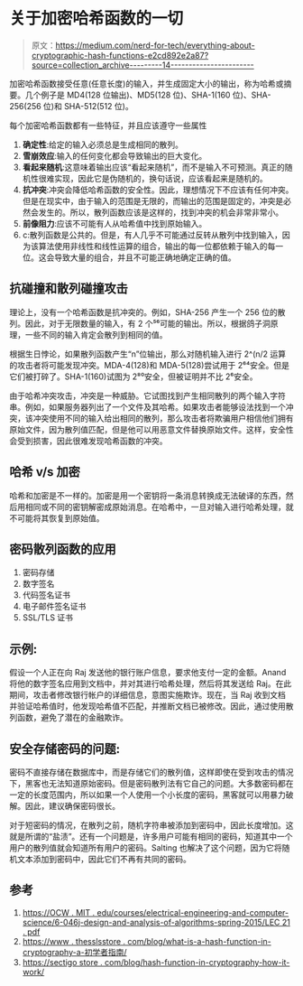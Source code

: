 # 关于加密哈希函数的一切

> 原文：<https://medium.com/nerd-for-tech/everything-about-cryptographic-hash-functions-e2cd892e2a87?source=collection_archive---------14----------------------->

加密哈希函数接受任意(任意长度)的输入，并生成固定大小的输出，称为哈希或摘要。几个例子是 MD4(128 位输出)、MD5(128 位)、SHA-1(160 位)、SHA-256(256 位)和 SHA-512(512 位)。

每个加密哈希函数都有一些特征，并且应该遵守一些属性

1.  **确定性**:给定的输入必须总是生成相同的散列。
2.  **雪崩效应**:输入的任何变化都会导致输出的巨大变化。
3.  **看起来随机**:这意味着输出应该“看起来随机”，而不是输入不可预测。真正的随机性很难实现，因此它是伪随机的，换句话说，应该看起来是随机的。
4.  **抗冲突**:冲突会降低哈希函数的安全性。因此，理想情况下不应该有任何冲突。但是在现实中，由于输入的范围是无限的，而输出的范围是固定的，冲突是必然会发生的。所以，散列函数应该是这样的，找到冲突的机会非常非常小。
5.  **前像阻力**:应该不可能有人从哈希值中找到原始输入。
6.  c:散列函数是公共的。但是，有人几乎不可能通过反转从散列中找到输入，因为该算法使用非线性和线性运算的组合，输出的每一位都依赖于输入的每一位。这会导致大量的组合，并且不可能正确地确定正确的值。

## 抗碰撞和散列碰撞攻击

理论上，没有一个哈希函数是抗冲突的。例如，SHA-256 产生一个 256 位的散列。因此，对于无限数量的输入，有 2 个⁵⁶可能的输出。所以，根据鸽子洞原理，一些不同的输入肯定会散列到相同的值。

根据生日悖论，如果散列函数产生“n”位输出，那么对随机输入进行 2^(n/2 运算的攻击者将可能发现冲突。MDA-4(128)和 MDA-5(128)尝试用于 2⁶⁴安全。但是它们被打碎了。SHA-1(160)试图为 2⁸⁰安全，但被证明并不比 2⁶安全。

由于哈希冲突攻击，冲突是一种威胁。它试图找到产生相同散列的两个输入字符串。例如，如果服务器列出了一个文件及其哈希。如果攻击者能够设法找到一个冲突，该冲突使用不同的输入给出相同的散列，那么攻击者将欺骗用户相信他们拥有原始文件，因为散列值匹配，但是他可以用恶意文件替换原始文件。这样，安全性会受到损害，因此很难发现哈希函数的冲突。

## 哈希 v/s 加密

哈希和加密是不一样的。加密是用一个密钥将一条消息转换成无法破译的东西，然后用相同或不同的密钥解密成原始消息。在哈希中，一旦对输入进行哈希处理，就不可能将其恢复到原始值。

## 密码散列函数的应用

1.  密码存储
2.  数字签名
3.  代码签名证书
4.  电子邮件签名证书
5.  SSL/TLS 证书

## 示例:

假设一个人正在向 Raj 发送他的银行账户信息，要求他支付一定的金额。Anand 将他的数字签名应用到文档中，并对其进行哈希处理，然后将其发送给 Raj。在此期间，攻击者修改银行帐户的详细信息，意图实施欺诈。现在，当 Raj 收到文档并验证哈希值时，他发现哈希值不匹配，并推断文档已被修改。因此，通过使用散列函数，避免了潜在的金融欺诈。

## 安全存储密码的问题:

密码不直接存储在数据库中，而是存储它们的散列值，这样即使在受到攻击的情况下，黑客也无法知道原始密码。但是密码散列法有它自己的问题。大多数密码都在一定的长度范围内，所以如果一个人使用一个小长度的密码，黑客就可以用暴力破解。因此，建议确保密码很长。

对于短密码的情况，在散列之前，随机字符串被添加到密码中，因此长度增加。这就是所谓的“盐渍”。还有一个问题是，许多用户可能有相同的密码，知道其中一个用户的散列值就会知道所有用户的密码。Salting 也解决了这个问题，因为它将随机文本添加到密码中，因此它们不再有共同的密码。

## 参考

1.  [https://OCW . MIT . edu/courses/electrical-engineering-and-computer-science/6-046j-design-and-analysis-of-algorithms-spring-2015/LEC 21 . pdf](https://ocw.mit.edu/courses/electrical-engineering-and-computer-science/6-046j-design-and-analysis-of-algorithms-spring-2015/lecture-notes/MIT6_046JS15_lec21.pdf)
2.  [https://www . thesslsstore . com/blog/what-is-a-hash-function-in-cryptography-a-初学者指南/](https://www.thesslstore.com/blog/what-is-a-hash-function-in-cryptography-a-beginners-guide/)
3.  [https://sectigo store . com/blog/hash-function-in-cryptography-how-it-work/](https://sectigostore.com/blog/hash-function-in-cryptography-how-does-it-work/)